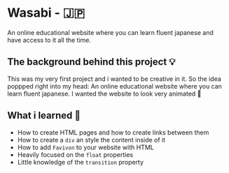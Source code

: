 # Wasabi - 🇯🇵
An online educational website where you can learn fluent japanese and have access to it all the time.


## The background behind this project 💡

This was my very first project and i wanted to be creative in it. So the idea poppped right into my head: 
An online educational website where you can learn fluent japanese. I wanted the website to look very animated 🎨

## What i learned 🧠

- How to create HTML pages and how to create links between them
- How to create a `div` an style the content inside of it
- How to add `Favivon` to your website with HTML
- Heavily focused on the `float`  properties
- Little knowledge of the `transition` property
